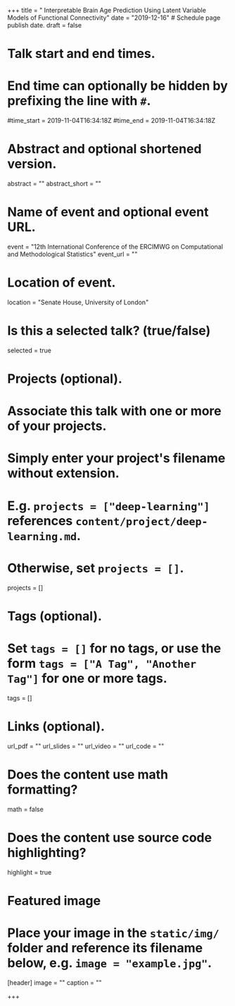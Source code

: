 +++
title = " Interpretable Brain Age Prediction Using Latent Variable Models of Functional Connectivity"
date = "2019-12-16"  # Schedule page publish date.
draft = false

# Talk start and end times.
#   End time can optionally be hidden by prefixing the line with `#`.
#time_start = 2019-11-04T16:34:18Z
#time_end = 2019-11-04T16:34:18Z

# Abstract and optional shortened version.
abstract = ""
abstract_short = ""

# Name of event and optional event URL.
event = "12th International Conference of the ERCIMWG on Computational and Methodological Statistics"
event_url = ""

# Location of event.
location = "Senate House, University of London"

# Is this a selected talk? (true/false)
selected = true

# Projects (optional).
#   Associate this talk with one or more of your projects.
#   Simply enter your project's filename without extension.
#   E.g. `projects = ["deep-learning"]` references `content/project/deep-learning.md`.
#   Otherwise, set `projects = []`.
projects = []

# Tags (optional).
#   Set `tags = []` for no tags, or use the form `tags = ["A Tag", "Another Tag"]` for one or more tags.
tags = []

# Links (optional).
url_pdf = ""
url_slides = ""
url_video = ""
url_code = ""

# Does the content use math formatting?
math = false

# Does the content use source code highlighting?
highlight = true

# Featured image
# Place your image in the `static/img/` folder and reference its filename below, e.g. `image = "example.jpg"`.
[header]
image = ""
caption = ""

+++
